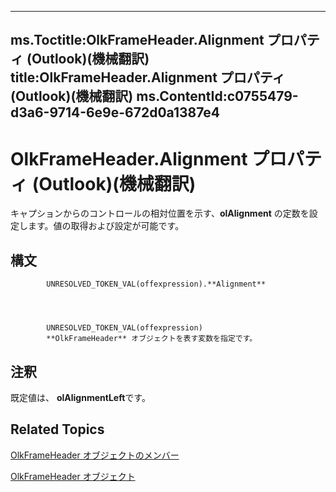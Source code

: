 

---
ms.Toctitle:OlkFrameHeader.Alignment プロパティ (Outlook)(機械翻訳)
title:OlkFrameHeader.Alignment プロパティ (Outlook)(機械翻訳)
ms.ContentId:c0755479-d3a6-9714-6e9e-672d0a1387e4
---
# OlkFrameHeader.Alignment プロパティ (Outlook)(機械翻訳)




キャプションからのコントロールの相対位置を示す、**olAlignment** の定数を設定します。値の取得および設定が可能です。

## 構文

            UNRESOLVED_TOKEN_VAL(offexpression).**Alignment**




            UNRESOLVED_TOKEN_VAL(offexpression)
            **OlkFrameHeader** オブジェクトを表す変数を指定です。



## 注釈
既定値は、 **olAlignmentLeft**です。



## Related Topics

[OlkFrameHeader オブジェクトのメンバー](b514dd95-3368-0a9b-c886-d7ee28126391.md)

[OlkFrameHeader オブジェクト](088dd9e4-7210-6465-e337-51cb1bd10172.md)




